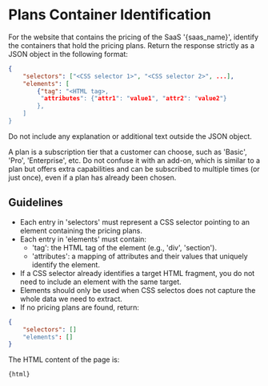 # Plans Container Identification

For the website that contains the pricing of the SaaS '{saas_name}', identify the containers that hold the pricing plans. Return the response strictly as a JSON object in the following format:

```json
{
    "selectors": ["<CSS selector 1>", "<CSS selector 2>", ...],
    "elements": [
        {"tag": "<HTML tag>,
         "attributes": {"attr1": "value1", "attr2": "value2"}
        },
    ]
}
```

Do not include any explanation or additional text outside the JSON object.

A plan is a subscription tier that a customer can choose, such as 'Basic', 'Pro', 'Enterprise', etc. Do not confuse it with an add-on, which is similar to a plan but offers extra capabilities and can be subscribed to multiple times (or just once), even if a plan has already been chosen.

## Guidelines
- Each entry in 'selectors' must represent a CSS selector pointing to an element containing the pricing plans.
- Each entry in 'elements' must contain:
  - 'tag': the HTML tag of the element (e.g., 'div', 'section').
  - 'attributes': a mapping of attributes and their values that uniquely identify the element.
- If a CSS selector already identifies a target HTML fragment, you do not need to include an element with the same target.
- Elements should only be used when CSS selectos does not capture the whole data we need to extract.
- If no pricing plans are found, return:
```json
{
    "selectors": []
    "elements": []
}
```

The HTML content of the page is:
```html
{html}
``` 